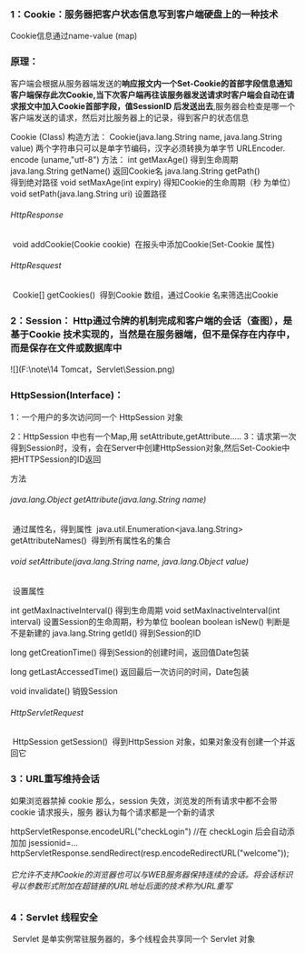###  1：Cookie：服务器把客户状态信息写到客户端硬盘上的一种技术

Cookie信息通过name-value (map)

### 原理：

客户端会根据从服务器端发送的**响应报文内一个Set-Cookie的首部字段信息通知客户端保存此次Cookie,**当下次客户端再往该服务器发送请求时客户端会自动在请求报文中**加入Cookie首部字段，值SessionID 后发送出去**,服务器会检查是哪一个客户端发送的请求，然后对比服务器上的记录，得到客户的状态信息
	
 Cookie (Class)
  构造方法：
	Cookie(java.lang.String name, java.lang.String value)
		两个字符串只可以是单字节编码，汉字必须转换为单字节    URLEncoder. encode (uname,"utf-8")
  方法：
	int	getMaxAge() 
         	得到生命周期
 	java.lang.String	getName() 
          	返回Cookie名
 	java.lang.String	getPath()    
          	得到绝对路径
	void	setMaxAge(int expiry) 
        	得知Cookie的生命周期（秒 为单位）
 	void	setPath(java.lang.String uri) 
		设置路径

######   HttpResponse

​	 void addCookie(Cookie cookie) 
​		在报头中添加Cookie(Set-Cookie 属性)

######   HttpResquest

​	 Cookie[]	getCookies()
​		得到Cookie 数组，通过Cookie 名来筛选出Cookie



###  2：Session： Http通过令牌的机制完成和客户端的会话（查图），是基于Cookie 技术实现的，当然是在服务器端，但不是保存在内存中，而是保存在文件或数据库中

![](F:\note\14 Tomcat，Servlet\Session.png)

###   HttpSession(Interface)：

1：一个用户的多次访问同一个 HttpSession 对象

2：HttpSession 中也有一个Map,用 setAttribute,getAttribute.....
3：请求第一次得到Session时，没有，会在Server中创建HttpSession对象,然后Set-Cookie中把HTTPSession的ID返回
	 
  方法

###### 	java.lang.Object	getAttribute(java.lang.String name) 

​		通过属性名，得到属性
​	java.util.Enumeration<java.lang.String>	getAttributeNames() 
​		得到所有属性名的集合	

###### 	void	setAttribute(java.lang.String name, java.lang.Object value) 

​		设置属性

int	getMaxInactiveInterval() 
	得到生命周期
void	setMaxInactiveInterval(int interval)
	设置Session的生命周期，秒为单位 boolean	
boolean	isNew() 
	判断是不是新建的
    java.lang.String	getId() 
  		得到Session的ID

long	getCreationTime() 
	得到Session的创建时间，返回值Date包装

 long getLastAccessedTime() 
	返回最后一次访问的时间，Date包装

void	invalidate() 
	销毁Session

######  HttpServletRequest

​	 HttpSession	getSession() 
​		得到HttpSession 对象，如果对象没有创建一个并返回它	

###  3：URL重写维持会话

如果浏览器禁掉 cookie 那么，session 失效，浏览发的所有请求中都不会带 cookie 请求报头，服务
器认为每个请求都是一个新的请求

   httpServletResponse.encodeURL("checkLogin") //在 checkLogin 后会自动添加加 jsessionid=...
   httpServletResponse.sendRedirect(resp.encodeRedirectURL("welcome"));

###### 它允许不支持Cookie的浏览器也可以与WEB服务器保持连续的会话。将会话标识号以参数形式附加在超链接的URL地址后面的技术称为URL重写



###  4：Servlet  线程安全

​	Servlet 是单实例常驻服务器的，多个线程会共享同一个 Servlet 对象




